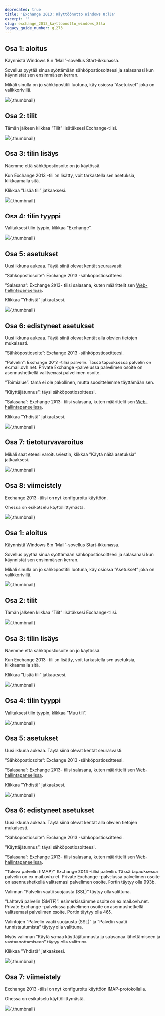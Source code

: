 ```yaml
---
deprecated: true
title: 'Exchange 2013: Käyttöönotto Windows 8:lla'
excerpt: ''
slug: exchange_2013_kayttoonotto_windows_8lla
legacy_guide_number: g1273
---
```



## Osa 1: aloitus
Käynnistä Windows 8:n ”Mail”-sovellus Start-ikkunassa.

Sovellus pyytää sinua syöttämään sähköpostiosoitteesi ja salasanasi kun käynnistät sen ensimmäisen kerran.

Mikäli sinulla on jo sähköpostitili luotuna, käy osiossa ”Asetukset” joka on valikkorivillä.

![](images/img_1107.jpg){.thumbnail}


## Osa 2: tilit
Tämän jälkeen klikkaa ”Tilit” lisätäksesi Exchange-tilisi.

![](images/img_1108.jpg){.thumbnail}


## Osa 3: tilin lisäys
Näemme että sähköpostiosoite on jo käytössä.

Kun Exchange 2013 -tili on lisätty, voit tarkastella sen asetuksia, klikkaamalla sitä.

Klikkaa ”Lisää tili” jatkaaksesi.

![](images/img_1109.jpg){.thumbnail}


## Osa 4: tilin tyyppi
Valitaksesi tilin tyypin, klikkaa ”Exchange”.

![](images/img_1110.jpg){.thumbnail}


## Osa 5: asetukset
Uusi ikkuna aukeaa. Täytä siinä olevat kentät seuraavasti:

”Sähköpostiosoite”: Exchange 2013 -sähköpostiosoitteesi.

”Salasana”: Exchange 2013- tilisi salasana, kuten määrittelit sen [Web-hallintapaneelissa](https://www.ovh.com/manager/web/login.html).

Klikkaa ”Yhdistä” jatkaaksesi.

![](images/img_1111.jpg){.thumbnail}


## Osa 6: edistyneet asetukset
Uusi ikkuna aukeaa. Täytä siinä olevat kentät alla olevien tietojen mukaisesti.

”Sähköpostiosoite”: Exchange 2013 -sähköpostiosoitteesi.

”Palvelin”: Exchange 2013 -tilisi palvelin. Tässä tapauksessa palvelin on ex.mail.ovh.net. Private Exchange -palvelussa palvelimen osoite on asennushetkellä valitsemasi palvelimen osoite.

”Toimialue”: tämä ei ole pakollinen, mutta suosittelemme täyttämään sen.

”Käyttäjätunnus”: täysi sähköpostiosoitteesi.

”Salasana”: Exchange 2013- tilisi salasana, kuten määrittelit sen [Web-hallintapaneelissa](https://www.ovh.com/manager/web/login.html).

Klikkaa ”Yhdistä” jatkaaksesi.

![](images/img_1112.jpg){.thumbnail}


## Osa 7: tietoturvavaroitus
Mikäli saat eteesi varoitusviestin, klikkaa ”Käytä näitä asetuksia” jatkaaksesi.

![](images/img_1113.jpg){.thumbnail}


## Osa 8: viimeistely
Exchange 2013 -tilisi on nyt konfiguroitu käyttöön.

Ohessa on esikatselu käyttöliittymästä.

![](images/img_1114.jpg){.thumbnail}


## Osa 1: aloitus
Käynnistä Windows 8:n ”Mail”-sovellus Start-ikkunassa.

Sovellus pyytää sinua syöttämään sähköpostiosoitteesi ja salasanasi kun käynnistät sen ensimmäisen kerran.

Mikäli sinulla on jo sähköpostitili luotuna, käy osiossa ”Asetukset” joka on valikkorivillä.

![](images/img_1115.jpg){.thumbnail}


## Osa 2: tilit
Tämän jälkeen klikkaa ”Tilit” lisätäksesi Exchange-tilisi.

![](images/img_1116.jpg){.thumbnail}


## Osa 3: tilin lisäys
Näemme että sähköpostiosoite on jo käytössä.

Kun Exchange 2013 -tili on lisätty, voit tarkastella sen asetuksia, klikkaamalla sitä.

Klikkaa ”Lisää tili” jatkaaksesi.

![](images/img_1117.jpg){.thumbnail}


## Osa 4: tilin tyyppi
Valitaksesi tilin tyypin, klikkaa ”Muu tili”.

![](images/img_1118.jpg){.thumbnail}


## Osa 5: asetukset
Uusi ikkuna aukeaa. Täytä siinä olevat kentät seuraavasti:

”Sähköpostiosoite”: Exchange 2013 -sähköpostiosoitteesi.

”Salasana”: Exchange 2013- tilisi salasana, kuten määrittelit sen [Web-hallintapaneelissa](https://www.ovh.com/manager/web/login.html).

Klikkaa ”Yhdistä” jatkaaksesi.

![](images/img_1119.jpg){.thumbnail}


## Osa 6: edistyneet asetukset
Uusi ikkuna aukeaa. Täytä siinä olevat kentät alla olevien tietojen mukaisesti.

”Sähköpostiosoite”: Exchange 2013 -sähköpostiosoitteesi.

”Käyttäjätunnus”: täysi sähköpostiosoitteesi.

”Salasana”: Exchange 2013- tilisi salasana, kuten määrittelit sen [Web-hallintapaneelissa](https://www.ovh.com/manager/web/login.html).

”Tuleva palvelin (IMAP)”: Exchange 2013 -tilisi palvelin. Tässä tapauksessa palvelin on ex.mail.ovh.net. Private Exchange -palvelussa palvelimen osoite on asennushetkellä valitsemasi palvelimen osoite. Portin täytyy olla 993b.

Valinnan ”Palvelin vaatii suojausta (SSL)” täytyy olla valittuna.

”Lähtevä palvelin (SMTP)”: esimerkissämme osoite on ex.mail.ovh.net. Private Exchange -palvelussa palvelimen osoite on asennushetkellä valitsemasi palvelimen osoite. Portin täytyy olla 465.

Valintojen ”Palvelin vaatii suojausta (SSL)” ja ”Palvelin vaatii tunnistautumista” täytyy olla valittuna.

Myös valinnan ”Käytä samaa käyttäjätunnusta ja salasanaa lähettämiseen ja vastaanottamiseen” täytyy olla valittuna.

Klikkaa ”Yhdistä” jatkaaksesi.

![](images/img_1120.jpg){.thumbnail}


## Osa 7: viimeistely
Exchange 2013 -tilisi on nyt konfiguroitu käyttöön IMAP-protokollalla.

Ohessa on esikatselu käyttöliittymästä.

![](images/img_1121.jpg){.thumbnail}

